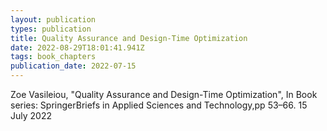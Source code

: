 ```yaml
---
layout: publication
types: publication
title: Quality Assurance and Design-Time Optimization
date: 2022-08-29T18:01:41.941Z
tags: book_chapters
publication_date: 2022-07-15
---
```

Zoe Vasileiou, "Quality Assurance and Design-Time Optimization", In Book series: SpringerBriefs in Applied Sciences and Technology,pp 53–66. 15 July 2022